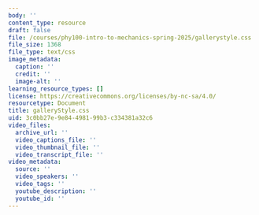 ```yaml
---
body: ''
content_type: resource
draft: false
file: /courses/phy100-intro-to-mechanics-spring-2025/gallerystyle.css
file_size: 1368
file_type: text/css
image_metadata:
  caption: ''
  credit: ''
  image-alt: ''
learning_resource_types: []
license: https://creativecommons.org/licenses/by-nc-sa/4.0/
resourcetype: Document
title: galleryStyle.css
uid: 3c0bb27e-9e84-4981-99b3-c334381a32c6
video_files:
  archive_url: ''
  video_captions_file: ''
  video_thumbnail_file: ''
  video_transcript_file: ''
video_metadata:
  source: ''
  video_speakers: ''
  video_tags: ''
  youtube_description: ''
  youtube_id: ''
---
```

